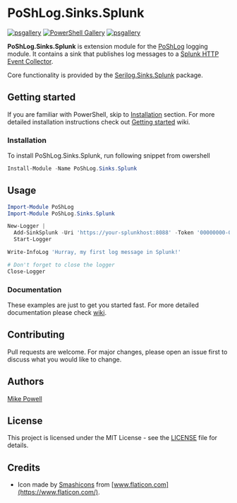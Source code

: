 # PoShLog.Sinks.Splunk

[![psgallery](https://img.shields.io/powershellgallery/v/PoShLog.Sinks.Splunk.svg)](https://www.powershellgallery.com/packages/PoShLog.Sinks.Splunk)
[![PowerShell Gallery](https://img.shields.io/powershellgallery/p/poshlog.sinks.Splunk?color=blue)](https://www.powershellgallery.com/packages/poshlog.sinks.Splunk)
[![psgallery](https://img.shields.io/powershellgallery/dt/PoShLog.Sinks.Splunk.svg)](https://www.powershellgallery.com/packages/PoShLog.Sinks.Splunk)

**PoShLog.Sinks.Splunk** is extension module for the [PoShLog](https://github.com/PoShLog/PoShLog) logging module.
It contains a sink that publishes log messages to a
[Splunk HTTP Event Collector](https://docs.splunk.com/Documentation/Splunk/9.1.3/Data/UsetheHTTPEventCollector).

Core functionality is provided by the [Serilog.Sinks.Splunk](https://github.com/serilog-contrib/serilog-sinks-splunk) package.

## Getting started

If you are familiar with PowerShell, skip to [Installation](#installation) section. For more detailed installation instructions check out [Getting started](https://github.com/PoShLog/PoShLog/wiki/Getting-started) wiki.

### Installation

To install PoShLog.Sinks.Splunk, run following snippet from owershell

```ps1
Install-Module -Name PoShLog.Sinks.Splunk
```

## Usage

```ps1
Import-Module PoShLog
Import-Module PoShLog.Sinks.Splunk

New-Logger |
  Add-SinkSplunk -Uri 'https://your-splunkhost:8088' -Token '00000000-0000-0000-0000-000000000000' |
  Start-Logger

Write-InfoLog 'Hurray, my first log message in Splunk!'

# Don't forget to close the logger
Close-Logger
```

### Documentation

These examples are just to get you started fast. For more detailed documentation please check [wiki](https://github.com/PoShLog/PoShLog/wiki).

## Contributing

Pull requests are welcome. For major changes, please open an issue first to discuss what you would like to change.

## Authors

[Mike Powell](https://github.com/mikepowell)

## License

This project is licensed under the MIT License - see the [LICENSE](LICENSE) file for details.

## Credits

* Icon made by [Smashicons](https://smashicons.com/) from [www.flaticon.com](https://www.flaticon.com/).
